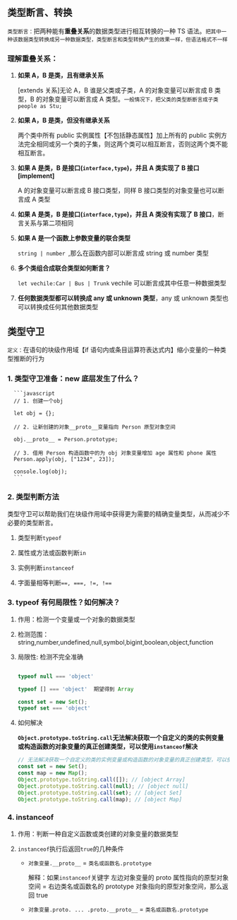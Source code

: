 ## 类型断言、转换

`类型断言：`把两种能有**重叠关系**的数据类型进行相互转换的一种 TS 语法。`把其中一种该数据类型转换成另一种数据类型，类型断言和类型转换产生的效果一样，但语法格式不一样`

### 理解重叠关系：

1. **如果 A，B 是类，且有继承关系**

   [extends 关系]无论 A，B 谁是父类或子类，A 的对象变量可以断言成 B 类型，B 的对象变量可以断言成 A 类型。`一般情况下，把父类的类型断断言成子类 people as Stu;`

2. **如果 A，B 是类，但没有继承关系**

   两个类中所有 public 实例属性【不包括静态属性】加上所有的 public 实例方法完全相同或另一个类的子集，则这两个类可以相互断言，否则这两个类不能相互断言。

3. **如果 A 是类，B 是接口(`interface,type`)，并且 A 类实现了 B 接口[implement]**

   A 的对象变量可以断言成 B 接口类型，同样 B 接口类型的对象变量也可以断言成 A 类型

4. **如果 A 是类，B 是接口(`interface,type`)，并且 A 类没有实现了 B 接口**，断言关系与第二项相同

5. **如果 A 是一个函数上参数变量的联合类型**

   `string | number `,那么在函数内部可以断言成 string 或 number 类型

6. **多个类组合成联合类型如何断言？**

   `let vechile:Car | Bus | Trunk` vechile 可以断言成其中任意一种数据类型

7. **任何数据类型都可以转换成 any 或 unknown 类型**，any 或 unknown 类型也可以转换成任何其他数据类型

## 类型守卫

`定义：`在语句的块级作用域【if 语句内或条目运算符表达式内】缩小变量的一种类型推断的行为

### 1. 类型守卫准备：new 底层发生了什么？

      ```javascript
      // 1. 创建一个obj

      let obj = {};

      // 2. 让新创建的对象__proto__变量指向 Person 原型对象空间

      obj.__proto__ = Person.prototype;

      // 3. 借用 Person 构造函数中的为 obj 对象变量增加 age 属性和 phone 属性
      Person.apply(obj, ["1234", 23]);

      console.log(obj);
      ```

### 2. 类型判断方法

类型守卫可以帮助我们在块级作用域中获得更为需要的精确变量类型，从而减少不必要的类型断言。

1. 类型判断`typeof`

2. 属性或方法或函数判断`in`

3. 实例判断`instanceof`

4. 字面量相等判断`==, ===, !=, !==`

### 3. typeof 有何局限性？如何解决？

1. 作用：检测一个变量或一个对象的数据类型

2. 检测范围：string,number,undefined,null,symbol,bigint,boolean,object,function

3. 局限性: 检测不完全准确

   ```javascript

   typeof null === 'object'

   typeof [] === 'object'  期望得到 Array

   const set = new Set();
   typeof set === 'object'

   ```

4. 如何解决

   **`Object.prototype.toString.call`无法解决获取一个自定义的类的实例变量或构造函数的对象变量的真正创建类型，可以使用`instanceof`解决**

   ```javascript
   // 无法解决获取一个自定义的类的实例变量或构造函数的对象变量的真正创建类型，可以使用instanceof解决
   const set = new Set();
   const map = new Map();
   Object.prototype.toString.call([]); // [object Array]
   Object.prototype.toString.call(null); // [object null]
   Object.prototype.toString.call(set); // [object Set]
   Object.prototype.toString.call(map); // [object Map]
   ```

### 4. instanceof

1. 作用：判断一种自定义函数或类创建的对象变量的数据类型

2. `instanceof`执行后返回`true`的几种条件

   - `对象变量.__proto__` = `类名或函数名.prototype`

     解释：如果`instanceof`关键字 左边对象变量的 proto 属性指向的原型对象空间 = 右边类名或函数名的 prototype 对象指向的原型对象空间，那么返回 true

   - `对象变量.proto. ... .proto.__proto__` = `类名或函数名.prototype`
